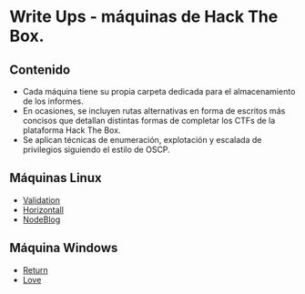 # Write Ups - máquinas de Hack The Box.

## Contenido

- Cada máquina tiene su propia carpeta dedicada para el almacenamiento de los informes.
- En ocasiones, se incluyen rutas alternativas en forma de escritos más concisos que detallan distintas formas de completar los CTFs de la plataforma Hack The Box.
- Se aplican técnicas de enumeración, explotación y escalada de privilegios siguiendo el estilo de OSCP.
 
## Máquinas Linux

- [Validation](HTB-Linux/Validation.md)
- [Horizontall](HTB-Linux/Horizontall.md)
- [NodeBlog](HTB-Linux/NodeBlog.md)

## Máquina Windows

- [Return](HTB-Windows/Return.md)
- [Love](HTB-Windows/Love.md)
